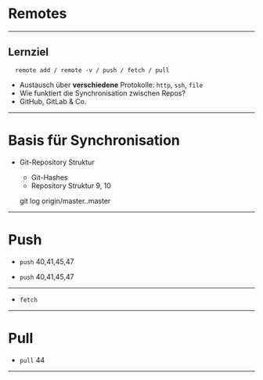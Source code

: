 # Remotes

_________________________________________

## Lernziel

```
  remote add / remote -v / push / fetch / pull
```

 * Austausch über **verschiedene** Protokolle: `http`, `ssh`, `file`
 * Wie funktiert die Synchronisation zwischen Repos?
 * GitHub, GitLab & Co.


_________________________________________

# Basis für Synchronisation
 * Git-Repository Struktur
   - Git-Hashes
   - Repository Struktur 9, 10

    git log origin/master..master
    
_________________________________________

# Push
   - `push` 40,41,45,47



  * `push` 40,41,45,47
_________________________________________

  * `fetch`


_________________________________________

# Pull
   - `pull` 44


_________________________________________


